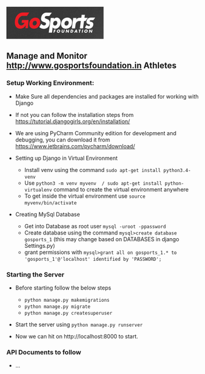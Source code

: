 ![gosports](https://raw.githubusercontent.com/asmltd/gosports/master/gosports_logo.png)

## Manage and Monitor http://www.gosportsfoundation.in Athletes

### Setup Working Environment:
* Make Sure all dependencies and packages are installed for working with Django
* If not you can follow the installation steps from https://tutorial.djangogirls.org/en/installation/ 
* We are using PyCharm Community edition for development and debugging, you can download it from https://www.jetbrains.com/pycharm/download/ 
* Setting up Django in Virtual Environment
	* Install venv using the command `sudo apt-get install python3.4-venv`
	* Use `python3 -m venv myvenv  / sudo apt-get install python-virtualenv` command to create the virtual environment anywhere
	* To get inside the virtual environment use `source myvenv/bin/activate`

* Creating MySql Database
	* Get into Database as root user `mysql -uroot -ppassword`
	* Create database using the command `mysql>create database gosports_1` (this may change based on DATABASES in django Settings.py)
	* grant permissions with `mysql>grant all on gosports_1.* to 'gosports_1'@'localhost' identified by 'PASSWORD';`

### Starting the Server
* Before starting follow the below steps
	* `python manage.py makemigrations `
	* `python manage.py migrate`
	* `python manage.py createsuperuser`

* Start the server using `python manage.py runserver`
* Now we can hit on http://localhost:8000 to start.

### API Documents to follow
* ...


